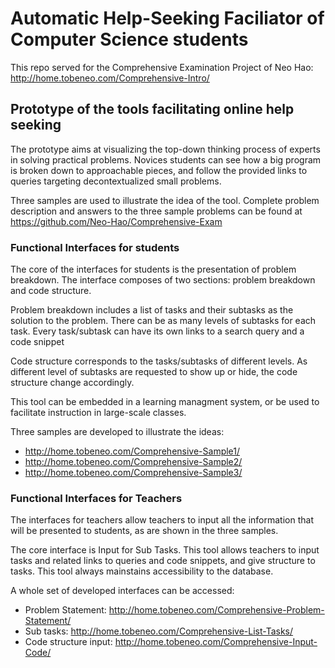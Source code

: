 # Automatic Help-Seeking Faciliator of Computer Science students

This repo served for the Comprehensive Examination Project of Neo Hao: http://home.tobeneo.com/Comprehensive-Intro/

## Prototype of the tools facilitating online help seeking

The prototype aims at visualizing the top-down thinking process of experts in solving practical problems. Novices students can see how a big program is broken down to approachable pieces, and follow the provided links to queries targeting decontextualized small problems.

Three samples are used to illustrate the idea of the tool. Complete problem description and answers to the three sample problems can be found at https://github.com/Neo-Hao/Comprehensive-Exam

### Functional Interfaces for students

The core of the interfaces for students is the presentation of problem breakdown. The interface composes of two sections: problem breakdown and code structure.

Problem breakdown includes a list of tasks and their subtasks as the solution to the problem. There can be as many levels of subtasks for each task. Every task/subtask can have its own links to a search query and a code snippet

Code structure corresponds to the tasks/subtasks of different levels. As different level of subtasks are requested to show up or hide, the code structure change accordingly.

This tool can be embedded in a learning managment system, or be used to facilitate instruction in large-scale classes.

Three samples are developed to illustrate the ideas:

* http://home.tobeneo.com/Comprehensive-Sample1/
* http://home.tobeneo.com/Comprehensive-Sample2/
* http://home.tobeneo.com/Comprehensive-Sample3/

### Functional Interfaces for Teachers

The interfaces for teachers allow teachers to input all the information that will be presented to students, as are shown in the three samples.

The core interface is Input for Sub Tasks. This tool allows teachers to input tasks and related links to queries and code snippets, and give structure to tasks. This tool always mainstains accessibility to the database.

A whole set of developed interfaces can be accessed:

* Problem Statement: http://home.tobeneo.com/Comprehensive-Problem-Statement/
* Sub tasks: http://home.tobeneo.com/Comprehensive-List-Tasks/
* Code structure input: http://home.tobeneo.com/Comprehensive-Input-Code/
